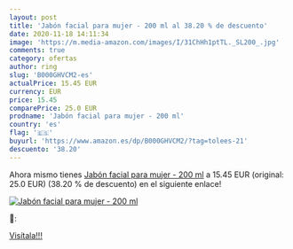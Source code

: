 ```yaml
---
layout: post
title: 'Jabón facial para mujer - 200 ml al 38.20 % de descuento'
date: 2020-11-18 14:11:34
image: 'https://m.media-amazon.com/images/I/31ChHh1ptTL._SL200_.jpg'
comments: true
category: ofertas
author: ring
slug: 'B000GHVCM2-es'
actualPrice: 15.45 EUR
currency: EUR
price: 15.45
comparePrice: 25.0 EUR
prodname: 'Jabón facial para mujer - 200 ml'
country: 'es'
flag: '🇪🇸'
buyurl: 'https://www.amazon.es/dp/B000GHVCM2/?tag=tolees-21'
descuento: '38.20'
---
```


Ahora mismo tienes [Jabón facial para mujer - 200 ml](https://www.amazon.es/dp/B000GHVCM2/?tag=tolees-21) a 15.45 EUR (original: 25.0 EUR) (38.20 %  de descuento) en el siguiente enlace!

[![Jabón facial para mujer - 200 ml](https://m.media-amazon.com/images/I/31ChHh1ptTL._SL200_.jpg)](https://www.amazon.es/dp/B000GHVCM2/?tag=tolees-21)

🔎:


[Visítala!!!](https://www.amazon.es/dp/B000GHVCM2/?tag=tolees-21)
